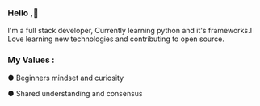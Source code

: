 ### Hello ,🤎


I'm  a  full stack developer, Currently learning python and it's frameworks.I Love learning new technologies and contributing to open source. 

### My Values :

● Beginners mindset and curiosity

● Shared understanding and consensus
